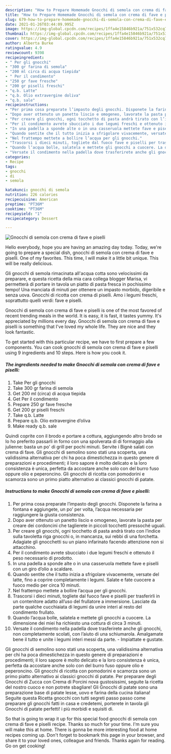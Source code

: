 ```yaml
---
description: "How to Prepare Homemade Gnocchi di semola con crema di fave e piselli"
title: "How to Prepare Homemade Gnocchi di semola con crema di fave e piselli"
slug: 679-how-to-prepare-homemade-gnocchi-di-semola-con-crema-di-fave-e-piselli
date: 2021-01-26T03:44:09.995Z
image: https://img-global.cpcdn.com/recipes/1ffa4e15846b921a/751x532cq70/gnocchi-di-semola-con-crema-di-fave-e-piselli-recipe-main-photo.jpg
thumbnail: https://img-global.cpcdn.com/recipes/1ffa4e15846b921a/751x532cq70/gnocchi-di-semola-con-crema-di-fave-e-piselli-recipe-main-photo.jpg
cover: https://img-global.cpcdn.com/recipes/1ffa4e15846b921a/751x532cq70/gnocchi-di-semola-con-crema-di-fave-e-piselli-recipe-main-photo.jpg
author: Alberta Burke
ratingvalue: 4.9
reviewcount: 9398
recipeingredient:
- " Per gli gnocchi"
- "300 gr farina di semola"
- "200 ml circa di acqua tiepida"
- " Per il condimento"
- "250 gr fave fresche"
- "200 gr piselli freschi"
- "q.b. Latte"
- "q.b. Olio extravergine doliva"
- "q.b. sale"
recipeinstructions:
- "Per prima cosa preparate l’impasto degli gnocchi. Disponete la farina a fontana e aggiungete, un po’ per volta, l’acqua necessaria per raggiungere la giusta consistenza."
- "Dopo aver ottenuto un panetto liscio e omogeneo, lavorate la pasta per creare dei cordoncini che taglierete in piccoli tocchetti pressoché uguali."
- "Per creare gli gnocchi, ogni tocchetto di pasta andrà tirato con l’indice sulla tavoletta riga gnocchi o, in mancanza, sui rebbi di una forchetta. Adagiate gli gnocchetti su un piano infarinato facendo attenzione non si attacchino."
- "Per il condimento avrete sbucciato i due legumi freschi e ottenuto il peso necessario di prodotto."
- "In una padella a sponde alte o in una casseruola mettete fave e piselli con un giro d’olio a scaldare."
- "Quando sentite che il tutto inizia a sfrigolare vivacemente, versate del latte, fino a coprire completamente i legumi. Salate e fate cuocere a fuoco medio per circa 10 minuti."
- "Nel frattempo mettete a bollire l’acqua per gli gnocchi."
- "Trascorsi i dieci minuti, togliete dal fuoco fave e piselli per trasferirli in un contenitore adatto all’uso del frullatore a immersione. Lasciate da parte qualche cucchiaiata di legumi da unire interi al resto del condimento frullato."
- "Quando l’acqua bolle, salatela e mettete gli gnocchi a cuocere. La dimensione dei miei ha richiesto una cottura di circa 3 minuti."
- "Versate il condimento nella padella dove trasferirete anche gli gnocchi, non completamente scolati, con l’aiuto di una schiumarola. Amalgamate bene il tutto e unite i legumi interi messi da parte. Impiattate e gustate."
categories:
- Recipe
tags:
- gnocchi
- di
- semola

katakunci: gnocchi di semola 
nutrition: 226 calories
recipecuisine: American
preptime: "PT36M"
cooktime: "PT36M"
recipeyield: "1"
recipecategory: Dessert

---
```



![Gnocchi di semola con crema di fave e piselli](https://img-global.cpcdn.com/recipes/1ffa4e15846b921a/751x532cq70/gnocchi-di-semola-con-crema-di-fave-e-piselli-recipe-main-photo.jpg)

Hello everybody, hope you are having an amazing day today. Today, we're going to prepare a special dish, gnocchi di semola con crema di fave e piselli. One of my favorites. This time, I will make it a little bit unique. This will be really delicious.

Gli gnocchi di semola rimacinata all&#39;acqua cotta sono velocissimi da preparare, e questa ricetta della mia cara collega blogger Marisa, vi permetterà di portare in tavola un piatto di pasta fresca in pochissimo tempo! Una manciata di minuti per ottenere un impasto morbido, digeribile e senza uova. Gnocchi di ricotta con crema di piselli. Amo i legumi freschi, soprattutto quelli verdi: fave e piselli.

Gnocchi di semola con crema di fave e piselli is one of the most favored of recent trending meals in the world. It is easy, it is fast, it tastes yummy. It's appreciated by millions every day. Gnocchi di semola con crema di fave e piselli is something that I've loved my whole life. They are nice and they look fantastic.


To get started with this particular recipe, we have to first prepare a few components. You can cook gnocchi di semola con crema di fave e piselli using 9 ingredients and 10 steps. Here is how you cook it.

<!--inarticleads1-->

##### The ingredients needed to make Gnocchi di semola con crema di fave e piselli:

1. Take  Per gli gnocchi
1. Take 300 gr farina di semola
1. Get 200 ml (circa) di acqua tiepida
1. Get  Per il condimento
1. Prepare 250 gr fave fresche
1. Get 200 gr piselli freschi
1. Take q.b. Latte
1. Prepare q.b. Olio extravergine d’oliva
1. Make ready q.b. sale


Quindi coprite con il brodo e portare a cottura, aggiungendo altro brodo se Io ho preferito passarli in forno con una spolverata di di formaggio alla julienne: basta un po&#39; di grill per pochi minuti. Servite i Bignè salati con crema di fave. Gli gnocchi di semolino sono stati una scoperta, una validissima alternativa per chi ha poca dimestichezza in questo genere di preparazioni e procedimenti; il loro sapore è molto delicato e la loro consistenza è unica, perfetta da accostare anche solo con del burro fuso oppure olio e peperoncino. Gli gnocchi di ricotta con pomodorini e scamorza sono un primo piatto alternativo ai classici gnocchi di patate. 

<!--inarticleads2-->

##### Instructions to make Gnocchi di semola con crema di fave e piselli:

1. Per prima cosa preparate l’impasto degli gnocchi. Disponete la farina a fontana e aggiungete, un po’ per volta, l’acqua necessaria per raggiungere la giusta consistenza.
1. Dopo aver ottenuto un panetto liscio e omogeneo, lavorate la pasta per creare dei cordoncini che taglierete in piccoli tocchetti pressoché uguali.
1. Per creare gli gnocchi, ogni tocchetto di pasta andrà tirato con l’indice sulla tavoletta riga gnocchi o, in mancanza, sui rebbi di una forchetta. Adagiate gli gnocchetti su un piano infarinato facendo attenzione non si attacchino.
1. Per il condimento avrete sbucciato i due legumi freschi e ottenuto il peso necessario di prodotto.
1. In una padella a sponde alte o in una casseruola mettete fave e piselli con un giro d’olio a scaldare.
1. Quando sentite che il tutto inizia a sfrigolare vivacemente, versate del latte, fino a coprire completamente i legumi. Salate e fate cuocere a fuoco medio per circa 10 minuti.
1. Nel frattempo mettete a bollire l’acqua per gli gnocchi.
1. Trascorsi i dieci minuti, togliete dal fuoco fave e piselli per trasferirli in un contenitore adatto all’uso del frullatore a immersione. Lasciate da parte qualche cucchiaiata di legumi da unire interi al resto del condimento frullato.
1. Quando l’acqua bolle, salatela e mettete gli gnocchi a cuocere. La dimensione dei miei ha richiesto una cottura di circa 3 minuti.
1. Versate il condimento nella padella dove trasferirete anche gli gnocchi, non completamente scolati, con l’aiuto di una schiumarola. Amalgamate bene il tutto e unite i legumi interi messi da parte. - Impiattate e gustate.


Gli gnocchi di semolino sono stati una scoperta, una validissima alternativa per chi ha poca dimestichezza in questo genere di preparazioni e procedimenti; il loro sapore è molto delicato e la loro consistenza è unica, perfetta da accostare anche solo con del burro fuso oppure olio e peperoncino. Gli gnocchi di ricotta con pomodorini e scamorza sono un primo piatto alternativo ai classici gnocchi di patate. Per preparare degli Gnocchi di Zucca con Crema di Porcini nova gustosissimi, seguite la ricetta del nostro cuoco e non potrete sbagliare! Gli Gnocchi di patate sono una preparazione base di patate lesse, uovo e farina della cucina italiana! Seguite questa Ricetta gnocchi con tutti segreti passo passo come preparare gli gnocchi fatti in casa e credetemi, porterete in tavola gli Gnocchi di patate perfetti! i più morbidi e squisiti di. 

So that is going to wrap it up for this special food gnocchi di semola con crema di fave e piselli recipe. Thanks so much for your time. I'm sure you will make this at home. There is gonna be more interesting food at home recipes coming up. Don't forget to bookmark this page in your browser, and share it to your loved ones, colleague and friends. Thanks again for reading. Go on get cooking!
